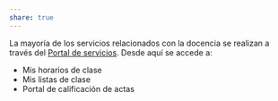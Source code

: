 ```yaml
---  
share: true  
---  
```

  
La mayoría de los servicios relacionados con la docencia  se realizan a través del [Portal de servicios](https://geaportal.ucm.es/ServiciosApp/). Desde aquí se accede a:  
- Mis horarios de clase  
- Mis listas de clase  
- Portal de calificación de actas
